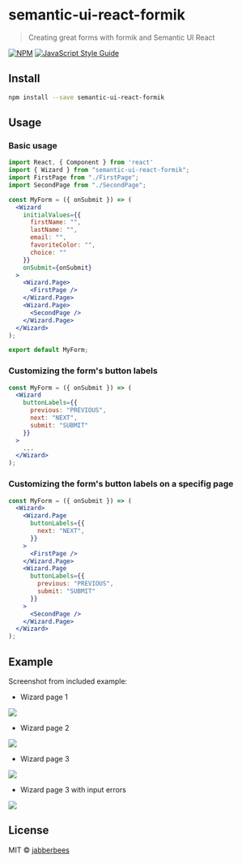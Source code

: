 # semantic-ui-react-formik

> Creating great forms with formik and Semantic UI React

[![NPM](https://img.shields.io/npm/v/semantic-ui-react-formik.svg)](https://www.npmjs.com/package/semantic-ui-react-formik) [![JavaScript Style Guide](https://img.shields.io/badge/code_style-standard-brightgreen.svg)](https://standardjs.com)

## Install

```bash
npm install --save semantic-ui-react-formik
```

## Usage

### Basic usage

```jsx
import React, { Component } from 'react'
import { Wizard } from "semantic-ui-react-formik";
import FirstPage from "./FirstPage";
import SecondPage from "./SecondPage";

const MyForm = ({ onSubmit }) => (
  <Wizard
    initialValues={{
      firstName: "",
      lastName: "",
      email: "",
      favoriteColor: "",
      choice: ""
    }}
    onSubmit={onSubmit}
  >
    <Wizard.Page>
      <FirstPage />
    </Wizard.Page>
    <Wizard.Page>
      <SecondPage />
    </Wizard.Page>
  </Wizard>
);

export default MyForm;
```

### Customizing the form's button labels

```jsx
const MyForm = ({ onSubmit }) => (
  <Wizard
    buttonLabels={{
      previous: "PREVIOUS",
      next: "NEXT",
      submit: "SUBMIT"
    }}
  >
    ...
  </Wizard>
);
```

### Customizing the form's button labels on a specifig page

```jsx
const MyForm = ({ onSubmit }) => (
  <Wizard>
    <Wizard.Page
      buttonLabels={{
        next: "NEXT",
      }}
    >
      <FirstPage />
    </Wizard.Page>
    <Wizard.Page
      buttonLabels={{
        previous: "PREVIOUS",
        submit: "SUBMIT"
      }}
    >
      <SecondPage />
    </Wizard.Page>
  </Wizard>
);
```

## Example

Screenshot from included example:

  * Wizard page 1
  
<img src="https://raw.githubusercontent.com/jabberbees/semantic-ui-react-formik/master/doc/wizard-page1.png"/>

  * Wizard page 2
  
<img src="https://raw.githubusercontent.com/jabberbees/semantic-ui-react-formik/master/doc/wizard-page2.png"/>

  * Wizard page 3
  
<img src="https://raw.githubusercontent.com/jabberbees/semantic-ui-react-formik/master/doc/wizard-page3.png"/>

  * Wizard page 3 with input errors
  
<img src="https://raw.githubusercontent.com/jabberbees/semantic-ui-react-formik/master/doc/wizard-page3-errors.png"/>

## License

MIT © [jabberbees](https://github.com/jabberbees)
